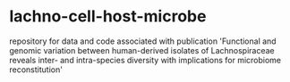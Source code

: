 # lachno-cell-host-microbe
repository for data and code associated with publication 'Functional and genomic variation between human-derived isolates of Lachnospiraceae reveals inter- and intra-species diversity with implications for microbiome reconstitution'
